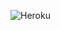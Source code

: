 ![Heroku](http://heroku-badge.herokuapp.com/?app=valerie-sidorova-help-desk&root=?method=allTickets)